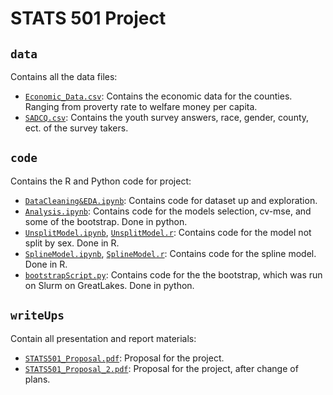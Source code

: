 # STATS 501 Project

## `data`

Contains all the data files:
- [`Economic_Data.csv`](https://github.com/brodyee/STATS501_project/blob/main/data/Economic_Data.csv): Contains the economic data for the counties. Ranging from proverty rate to welfare money per capita.
- [`SADCQ.csv`](https://github.com/brodyee/STATS501_project/blob/main/data/SADCQ.csv): Contains the youth survey answers, race, gender, county, ect. of the survey takers. 

## `code`

Contains the R and Python code for project:
- [`DataCleaning&EDA.ipynb`](https://github.com/brodyee/STATS501_project/blob/main/code/DataCleaning&EDA.ipynb): Contains code for dataset up and exploration.
- [`Analysis.ipynb`](https://github.com/brodyee/STATS501_project/blob/main/code/Analysis.ipynb): Contains code for the models selection, cv-mse, and some of the bootstrap. Done in python.
- [`UnsplitModel.ipynb`](https://github.com/brodyee/STATS501_project/blob/main/code/UnsplitModel.ipynb), [`UnsplitModel.r`](https://github.com/brodyee/STATS501_project/blob/main/code/UnsplitModel.r): Contains code for the model not split by sex. Done in R.
- [`SplineModel.ipynb`](https://github.com/brodyee/STATS501_project/blob/main/code/SplineModel.ipynb), [`SplineModel.r`](https://github.com/brodyee/STATS501_project/blob/main/code/SplineModel.r): Contains code for the spline model. Done in R.
- [`bootstrapScript.py`](https://github.com/brodyee/STATS501_project/blob/main/code/bootstrapScript.py): Contains code for the the bootstrap, which was run on Slurm on GreatLakes. Done in python.

## `writeUps`

Contain all presentation and report materials:
- [`STATS501_Proposal.pdf`](https://github.com/brodyee/STATS501_project/blob/main/writeUps/STATS501_Proposal.pdf): Proposal for the project.
- [`STATS501_Proposal_2.pdf`](https://github.com/brodyee/STATS501_project/blob/main/writeUps/STATS501_Proposal_2.pdf): Proposal for the project, after change of plans. 
